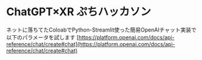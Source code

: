 # ChatGPT×XR ぷちハッカソン
ネットに落ちてたColoabでPython-Streamlit使った簡易OpenAIチャット実装で以下のパラメータを試します
[https://platform.openai.com/docs/api-reference/chat/create#chat](https://platform.openai.com/docs/api-reference/chat/create#chat)
